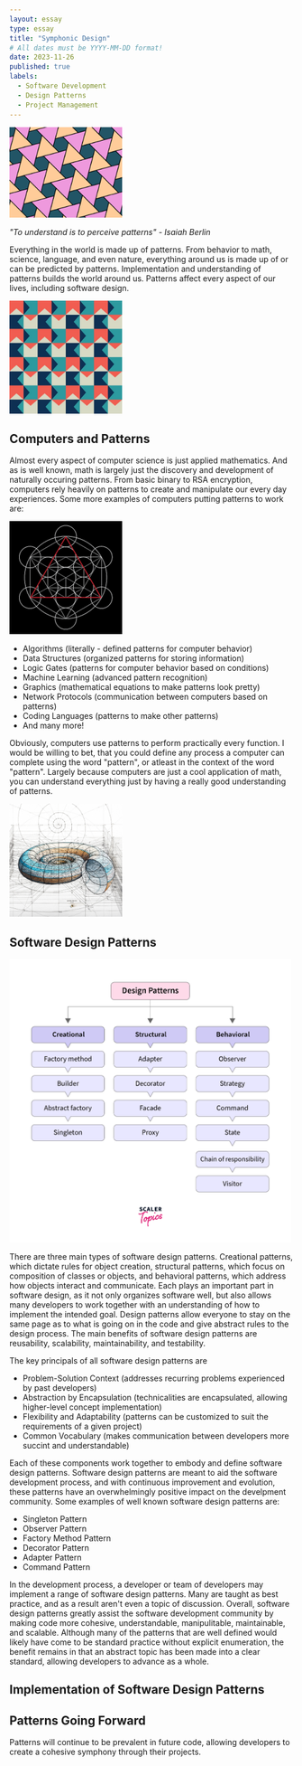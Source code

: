 ```yaml
---
layout: essay
type: essay
title: "Symphonic Design"
# All dates must be YYYY-MM-DD format!
date: 2023-11-26
published: true
labels:
  - Software Development 
  - Design Patterns
  - Project Management
---
```


<img width="200px" class="rounded float-start pe-4" src="../img/patterns/TriangleTesselation.png">

*"To understand is to perceive patterns" - Isaiah Berlin*

Everything in the world is made up of patterns. From behavior to math, science, language, and even nature, everything around us is made up of or can be predicted by patterns. Implementation and understanding of patterns builds the world around us. Patterns affect every aspect of our lives, including software design. 

<img width="200px" class="rounded float-end pe-4" src="../img/patterns/squarish.jpeg">

## Computers and Patterns 

Almost every aspect of computer science is just applied mathematics. And as is well known, math is largely just the discovery and development of naturally occuring patterns. From basic binary to RSA encryption, computers rely heavily on patterns to create and manipulate our every day experiences. Some more examples of computers putting patterns to work are: 

<img width="200px" class="rounded float-start pe-4" src="../img/patterns/mathDes-1.png">

* Algorithms (literally - defined patterns for computer behavior)
* Data Structures (organized patterns for storing information)
* Logic Gates (patterns for computer behavior based on conditions)
* Machine Learning (advanced pattern recognition)
* Graphics (mathematical equations to make patterns look pretty)
* Network Protocols (communication between computers based on patterns)
* Coding Languages (patterns to make other patterns)
* And many more!

Obviously, computers use patterns to perform practically every function. I would be willing to bet, that you could define any process a computer can complete using the word "pattern", or atleast in the context of the word "pattern". Largely because computers are just a cool application of math, you can understand everything just by having a really good understanding of patterns. 

<img width="200px" class="rounded float-start pe-4" src="../img/patterns/mathDes-2.jpeg">


## Software Design Patterns 

<img width="500px" class="rounded float-end pe-4" src="../img/patterns/software-des-1.webp">

There are three main types of software design patterns. Creational patterns, which dictate rules for object creation, structural patterns, which focus on composition of classes or objects, and behavioral patterns, which address how objects interact and communicate. Each plays an important part in software design, as it not only organizes software well, but also allows many developers to work together with an understanding of how to implement the intended goal. Design patterns allow everyone to stay on the same page as to what is going on in the code and give abstract rules to the design process. The main benefits of software design patterns are reusability, scalability, maintainability, and testability. 

The key principals of all software design patterns are 

* Problem-Solution Context (addresses recurring problems experienced by past developers)
* Abstraction by Encapsulation (technicalities are encapsulated, allowing higher-level concept implementation)
* Flexibility and Adaptability (patterns can be customized to suit the requirements of a given project)
* Common Vocabulary (makes communication between developers more succint and understandable)

Each of these components work together to embody and define software design patterns. Software design patterns are meant to aid the software development process, and with continuous improvement and evolution, these patterns have an overwhelmingly positive impact on the develpment community. Some examples of well known software design patterns are: 

* Singleton Pattern
* Observer Pattern
* Factory Method Pattern
* Decorator Pattern
* Adapter Pattern
* Command Pattern

In the development process, a developer or team of developers may implement a range of software design patterns. Many are taught as best practice, and as a result aren't even a topic of discussion. Overall, software design patterns greatly assist the software development community by making code more cohesive, understandable, manipulitable, maintainable, and scalable. Although many of the patterns that are well defined would likely have come to be standard practice without explicit enumeration, the benefit remains in that an abstract topic has been made into a clear standard, allowing developers to advance as a whole. 

## Implementation of Software Design Patterns 





## Patterns Going Forward


Patterns will continue to be prevalent in future code, allowing developers to create a cohesive symphony through their projects.

